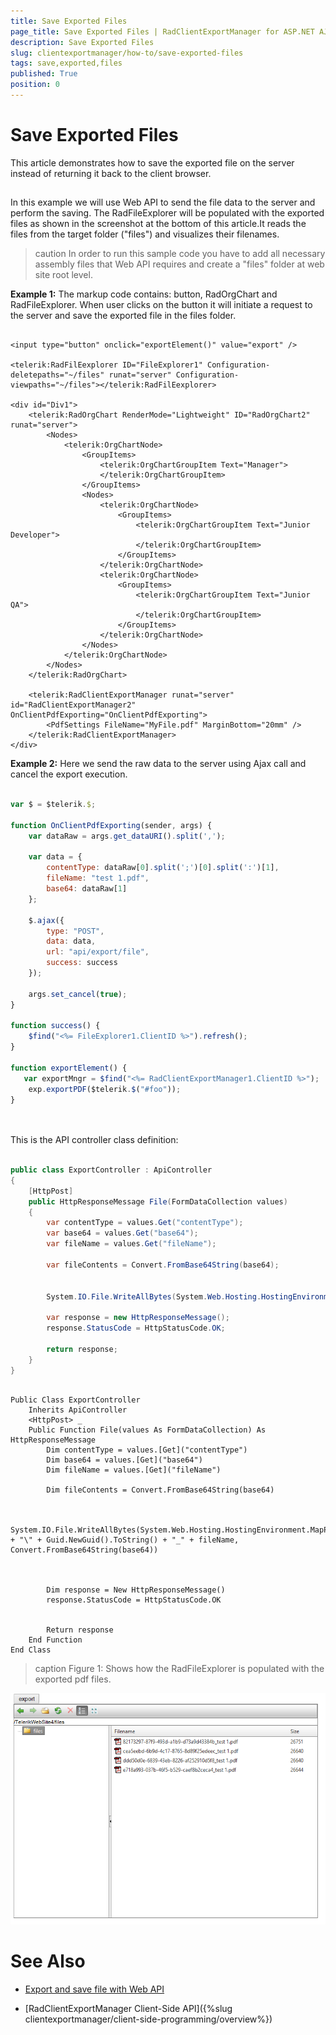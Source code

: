 ```yaml
---
title: Save Exported Files
page_title: Save Exported Files | RadClientExportManager for ASP.NET AJAX Documentation
description: Save Exported Files
slug: clientexportmanager/how-to/save-exported-files
tags: save,exported,files
published: True
position: 0
---
```


# Save Exported Files



This article demonstrates how to save the exported file on the server instead of returning it back to the client browser.

## 

In this example we will use Web API to send the file data to the server and perform the saving. The RadFileExplorer will be populated with the exported files as shown in the screenshot at the bottom of this article.It reads the files from the target folder ("files") and visualizes their filenames.

>caution In order to run this sample code you have to add all necessary assembly files that Web API requires and create a "files" folder at web site root level.
>


**Example 1:** The markup code contains: button, RadOrgChart and RadFileExplorer. When user clicks on the button it will initiate a request to the server and save the exported file in the files folder.

````ASPNET

<input type="button" onclick="exportElement()" value="export" />

<telerik:RadFilEexplorer ID="FileExplorer1" Configuration-deletepaths="~/files" runat="server" Configuration-viewpaths="~/files"></telerik:RadFilEexplorer>

<div id="Div1">
	<telerik:RadOrgChart RenderMode="Lightweight" ID="RadOrgChart2" runat="server">
		<Nodes>
			<telerik:OrgChartNode>
				<GroupItems>
					<telerik:OrgChartGroupItem Text="Manager">
					</telerik:OrgChartGroupItem>
				</GroupItems>
				<Nodes>
					<telerik:OrgChartNode>
						<GroupItems>
							<telerik:OrgChartGroupItem Text="Junior Developer">
							</telerik:OrgChartGroupItem>
						</GroupItems>
					</telerik:OrgChartNode>
					<telerik:OrgChartNode>
						<GroupItems>
							<telerik:OrgChartGroupItem Text="Junior QA">
							</telerik:OrgChartGroupItem>
						</GroupItems>
					</telerik:OrgChartNode>
				</Nodes>
			</telerik:OrgChartNode>
		</Nodes>
	</telerik:RadOrgChart>

	<telerik:RadClientExportManager runat="server" id="RadClientExportManager2" OnClientPdfExporting="OnClientPdfExporting">
		<PdfSettings FileName="MyFile.pdf" MarginBottom="20mm" />
	</telerik:RadClientExportManager>
</div>
````



**Example 2:** Here we send the raw data to the server using Ajax call and cancel the export execution.

````JavaScript
		
var $ = $telerik.$;

function OnClientPdfExporting(sender, args) {
	var dataRaw = args.get_dataURI().split(',');

	var data = {
		contentType: dataRaw[0].split(';')[0].split(':')[1],
		fileName: "test 1.pdf",
		base64: dataRaw[1]
	};

	$.ajax({
		type: "POST",
		data: data,
		url: "api/export/file",
		success: success
	});

	args.set_cancel(true);
}

function success() {
	$find("<%= FileExplorer1.ClientID %>").refresh();
}

function exportElement() {
   var exportMngr = $find("<%= RadClientExportManager1.ClientID %>");
	exp.exportPDF($telerik.$("#foo"));
}
	
	
````



This is the API controller class definition:



````C#

public class ExportController : ApiController
{
	[HttpPost]
	public HttpResponseMessage File(FormDataCollection values)
	{
		var contentType = values.Get("contentType");
		var base64 = values.Get("base64");
		var fileName = values.Get("fileName");

		var fileContents = Convert.FromBase64String(base64);


		System.IO.File.WriteAllBytes(System.Web.Hosting.HostingEnvironment.MapPath("~/files") + "\\" + Guid.NewGuid() + "_" + fileName, Convert.FromBase64String(base64));

		var response = new HttpResponseMessage();
		response.StatusCode = HttpStatusCode.OK;

		return response;
	}
}

````
````VB.NET

Public Class ExportController
	Inherits ApiController
	<HttpPost> _
	Public Function File(values As FormDataCollection) As HttpResponseMessage
		Dim contentType = values.[Get]("contentType")
		Dim base64 = values.[Get]("base64")
		Dim fileName = values.[Get]("fileName")

		Dim fileContents = Convert.FromBase64String(base64)


		System.IO.File.WriteAllBytes(System.Web.Hosting.HostingEnvironment.MapPath("~/files") + "\" + Guid.NewGuid().ToString() + "_" + fileName, Convert.FromBase64String(base64))



		Dim response = New HttpResponseMessage()
		response.StatusCode = HttpStatusCode.OK


		Return response
	End Function
End Class

````


>caption Figure 1: Shows how the RadFileExplorer is populated with the exported pdf files.

![clientexportmanager-save-exported-files](images/clientexportmanager-save-exported-files.png)

# See Also

 * [Export and save file with Web API](http://www.telerik.com/support/code-library/export-and-save-file-with-web-api)

 * [RadClientExportManager Client-Side API]({%slug clientexportmanager/client-side-programming/overview%})
